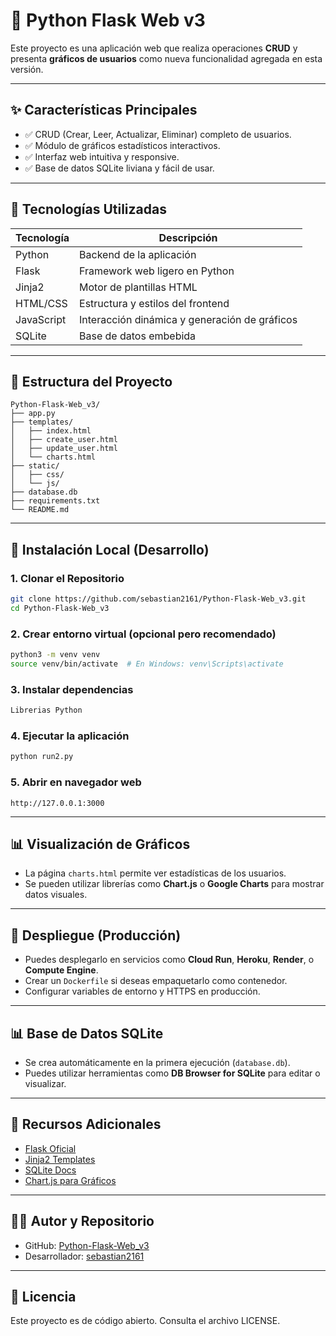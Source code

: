 # 📱 Python Flask Web v3

Este proyecto es una aplicación web que realiza operaciones **CRUD** y presenta **gráficos de usuarios** como nueva funcionalidad agregada en esta versión.

---

## ✨ Características Principales

- ✅ CRUD (Crear, Leer, Actualizar, Eliminar) completo de usuarios.
- ✅ Módulo de gráficos estadísticos interactivos.
- ✅ Interfaz web intuitiva y responsive.
- ✅ Base de datos SQLite liviana y fácil de usar.

---

## 🚀 Tecnologías Utilizadas

| Tecnología | Descripción                                   |
| ---------- | --------------------------------------------- |
| Python     | Backend de la aplicación                      |
| Flask      | Framework web ligero en Python                |
| Jinja2     | Motor de plantillas HTML                      |
| HTML/CSS   | Estructura y estilos del frontend             |
| JavaScript | Interacción dinámica y generación de gráficos |
| SQLite     | Base de datos embebida                        |

---

## 📅 Estructura del Proyecto

```
Python-Flask-Web_v3/
├── app.py
├── templates/
│   ├── index.html
│   ├── create_user.html
│   ├── update_user.html
│   └── charts.html
├── static/
│   ├── css/
│   └── js/
├── database.db
├── requirements.txt
└── README.md
```

---

## 🚡 Instalación Local (Desarrollo)

### 1. Clonar el Repositorio

```bash
git clone https://github.com/sebastian2161/Python-Flask-Web_v3.git
cd Python-Flask-Web_v3
```

### 2. Crear entorno virtual (opcional pero recomendado)

```bash
python3 -m venv venv
source venv/bin/activate  # En Windows: venv\Scripts\activate
```

### 3. Instalar dependencias

```bash
Librerias Python
```

### 4. Ejecutar la aplicación

```bash
python run2.py
```

### 5. Abrir en navegador web

```
http://127.0.0.1:3000
```

---

## 📊 Visualización de Gráficos

- La página `charts.html` permite ver estadísticas de los usuarios.
- Se pueden utilizar librerías como **Chart.js** o **Google Charts** para mostrar datos visuales.

---

## 🚧 Despliegue (Producción)

- Puedes desplegarlo en servicios como **Cloud Run**, **Heroku**, **Render**, o **Compute Engine**.
- Crear un `Dockerfile` si deseas empaquetarlo como contenedor.
- Configurar variables de entorno y HTTPS en producción.

---

## 📊 Base de Datos SQLite

- Se crea automáticamente en la primera ejecución (`database.db`).
- Puedes utilizar herramientas como **DB Browser for SQLite** para editar o visualizar.

---

## 📢 Recursos Adicionales

- [Flask Oficial](https://flask.palletsprojects.com/)
- [Jinja2 Templates](https://jinja.palletsprojects.com/)
- [SQLite Docs](https://www.sqlite.org/docs.html)
- [Chart.js para Gráficos](https://www.chartjs.org/)

---

## 👨‍💼 Autor y Repositorio

- GitHub: [Python-Flask-Web\_v3](https://github.com/sebastian2161/Python-Flask-Web_v3)
- Desarrollador: [sebastian2161](https://github.com/sebastian2161)

---

## 🚧 Licencia

Este proyecto es de código abierto. Consulta el archivo LICENSE.


